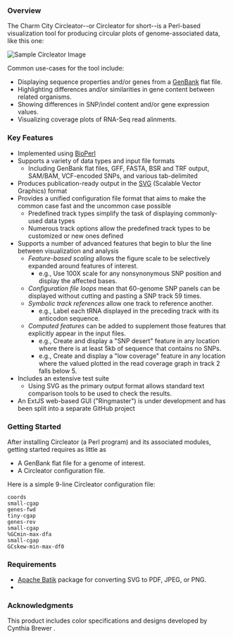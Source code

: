 ### Overview

The Charm City Circleator--or Circleator for short--is a Perl-based
visualization tool for producing circular plots of genome-associated
data, like this one:

![Sample Circleator Image][sample image]

Common use-cases for the tool include:

* Displaying sequence properties and/or genes from a [GenBank][] flat file.
* Highlighting differences and/or similarities in gene content between related organisms.
* Showing differences in SNP/indel content and/or gene expression values.
* Visualizing coverage plots of RNA-Seq read alinments.

[sample image]: https://github.com/jonathancrabtree/Circleator/blob/gh-pages-dev/images/CP002104-1-600.png?raw=true "Sample Circleator Image"
[genbank]: http://www.ncbi.nlm.nih.gov/genbank/

### Key Features

* Implemented using [BioPerl][]
* Supports a variety of data types and input file formats
  * Including GenBank flat files, GFF, FASTA, BSR and TRF output, SAM/BAM, VCF-encoded SNPs, and various tab-delimited
* Produces publication-ready output in the [SVG][] (Scalable Vector Graphics) format
* Provides a unified configuration file format that aims to make the common case fast and the uncommon case possible
  * Predefined track types simplify the task of displaying commonly-used data types
  * Numerous track options allow the predefined track types to be customized or new ones defined
* Supports a number of advanced features that begin to blur the line between visualization and analysis
  * *Feature-based scaling* allows the figure scale to be selectively expanded around features of interest.
    * e.g., Use 100X scale for any nonsynonymous SNP position and display the affected bases.
  * *Configuration file loops* mean that 60-genome SNP panels can be displayed without cutting and pasting a SNP track 59 times.
  * *Symbolic track references* allow one track to reference another.
    * e.g., Label each tRNA displayed in the preceding track with its anticodon sequence.
  * *Computed features* can be added to supplement those features that explicitly appear in the input files.
    * e.g., Create and display a "SNP desert" feature in any location where there is at least 5kb of sequence that contains no SNPs.
    * e.g., Create and display a "low coverage" feature in any location where the valued plotted in the read coverage graph in track 2 falls below 5.
* Includes an extensive test suite
  * Using SVG as the primary output format allows standard text comparison tools to be used to check the results.
* An ExtJS web-based GUI ("Ringmaster") is under development and has been split into a separate GitHub project

[bioperl]: http://www.bioperl.org
[svg]: http://www.w3.org/Graphics/SVG/


### Getting Started

After installing Circleator (a Perl program) and its associated modules, getting started requires as little as

* A GenBank flat file for a genome of interest.
* A Circleator configuration file.

Here is a simple 9-line Circleator configuration file:

    coords
    small-cgap
    genes-fwd
    tiny-cgap
    genes-rev
    small-cgap
    %GCmin-max-dfa
    small-cgap
    GCskew-min-max-df0

### Requirements

* [Apache Batik][batik] package for converting SVG to PDF, JPEG, or PNG.
* 

[batik]: http://xmlgraphics.apache.org/batik/

### Acknowledgments

This product includes color specifications and designs developed by Cynthia Brewer <colorbrewer>.

[colorbrewer]: http://colorbrewer.org

